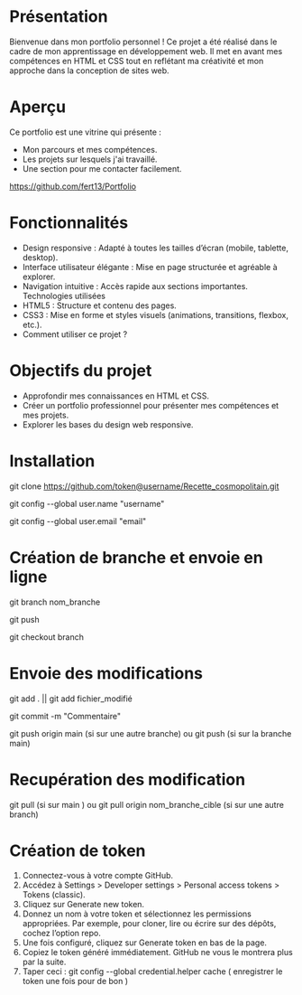 # Présentation
Bienvenue dans mon portfolio personnel ! 
Ce projet a été réalisé dans le cadre de mon apprentissage en développement web. Il met en avant mes compétences en HTML et CSS tout en reflétant ma créativité et mon approche dans la conception de sites web.

# Aperçu
Ce portfolio est une vitrine qui présente :

- Mon parcours et mes compétences.
- Les projets sur lesquels j'ai travaillé.
- Une section pour me contacter facilement.

https://github.com/fert13/Portfolio

# Fonctionnalités
- Design responsive : Adapté à toutes les tailles d’écran (mobile, tablette, desktop).
- Interface utilisateur élégante : Mise en page structurée et agréable à explorer.
- Navigation intuitive : Accès rapide aux sections importantes.
Technologies utilisées
- HTML5 : Structure et contenu des pages.
- CSS3 : Mise en forme et styles visuels (animations, transitions, flexbox, etc.).
- Comment utiliser ce projet ?

# Objectifs du projet

- Approfondir mes connaissances en HTML et CSS.
- Créer un portfolio professionnel pour présenter mes compétences et mes projets.
- Explorer les bases du design web responsive.


# Installation
git clone https://github.com/token@username/Recette_cosmopolitain.git

git config --global user.name "username"

git config --global user.email "email"

# Création de branche et envoie en ligne
git branch nom_branche

git push

git checkout branch

# Envoie des modifications
git add . || git add fichier_modifié

git commit -m "Commentaire"

git push origin main (si sur une autre branche) ou git push (si sur la branche main)


# Recupération des modification
git pull (si sur main ) ou git pull origin nom_branche_cible (si sur une autre branch)

# Création de token 

1.	Connectez-vous à votre compte GitHub.
2.	Accédez à Settings > Developer settings > Personal access tokens > Tokens (classic).
3.	Cliquez sur Generate new token.
4.	Donnez un nom à votre token et sélectionnez les permissions appropriées. Par exemple, pour cloner, lire ou écrire sur des dépôts, cochez l’option repo.
5.	Une fois configuré, cliquez sur Generate token en bas de la page.
6.	Copiez le token généré immédiatement. GitHub ne vous le montrera plus par la suite.
7. Taper ceci : git config --global credential.helper cache ( enregistrer le token une fois pour de bon )
